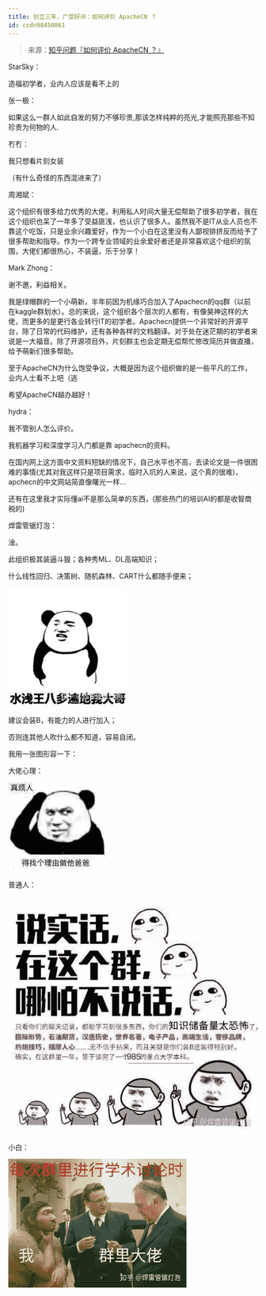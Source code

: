 ```yaml
---
title: 创立三年，广受好评：如何评价 ApacheCN ？
id: csdn98450861
---
```


> 来源：[知乎问题『如何评价 ApacheCN ？』](https://www.zhihu.com/question/277595622)

StarSky：

造福初学者，业内人应该是看不上的

张一极：

如果这么一群人如此自发的努力不够珍贵,那该怎样纯粹的亮光,才能照亮那些不知珍贵为何物的人.

冇冇：

我只想看片刻女装

（有什么奇怪的东西混进来了）

周湘斌：

这个组织有很多给力优秀的大佬，利用私人时间大量无偿帮助了很多初学者，我在这个组织也呆了一年多了受益匪浅，也认识了很多人。虽然我不是IT从业人员也不靠这个吃饭，只是业余兴趣爱好，作为一个小白在这里没有人鄙视排挤反而给予了很多帮助和指导。作为一个跨专业领域的业余爱好者还是非常喜欢这个组织的氛围，大佬们都很热心，不装逼，乐于分享！

Mark Zhong：

谢不邀，利益相关。

我是绿帽群的一个小萌新，半年前因为机缘巧合加入了Apachecn的qq群（以前在kaggle群划水）。总的来说，这个组织各个层次的人都有，有像昊神这样的大佬，而更多的是更行各业转行IT的初学者。Apachecn提供一个非常好的开源平台，除了日常的代码维护，还有各种各样的文档翻译。对于处在迷茫期的初学者来说是一大福音。除了开源项目外，片刻群主也会定期无偿帮忙修改简历并做直播，给予萌新们很多帮助。

至于ApacheCN为什么饱受争议，大概是因为这个组织做的是一些平凡的工作，业内人士看不上吧（逃

希望ApacheCN越办越好！

hydra：

我不管别人怎么评价。

我机器学习和深度学习入门都是靠 apachecn的资料。

在国内网上这方面中文资料短缺的情况下，自己水平也不高，去读论文是一件很困难的事情(尤其对我这样只是项目需求，临时入坑的人来说，这个真的很难)，apchecn的中文网站简直像曙光一样…

还有在这里我才实际懂ai不是那么简单的东西，(那些热门的培训AI的都是收智商税的)

焊雷管锯灯泡：

淦。

此组织极其装逼斗狠；各种秀ML、DL高端知识；

什么线性回归、决策树、随机森林、CART什么都随手便来；

![](../img/2851d2956ca219600694390082a5d7d7.png)

建议会装B，有能力的人进行加入；

否则连其他人吹什么都不知道，容易自闭。

我用一张图形容一下：

大佬心理：

![](../img/537c346008b5fc75be4d29e17b8d02d2.png)

普通人：

![](../img/17ab63f93aa5ee5808df66f04a68fa15.png)

小白：

![](../img/b0673833a064278bf7f351126fc31be0.png)